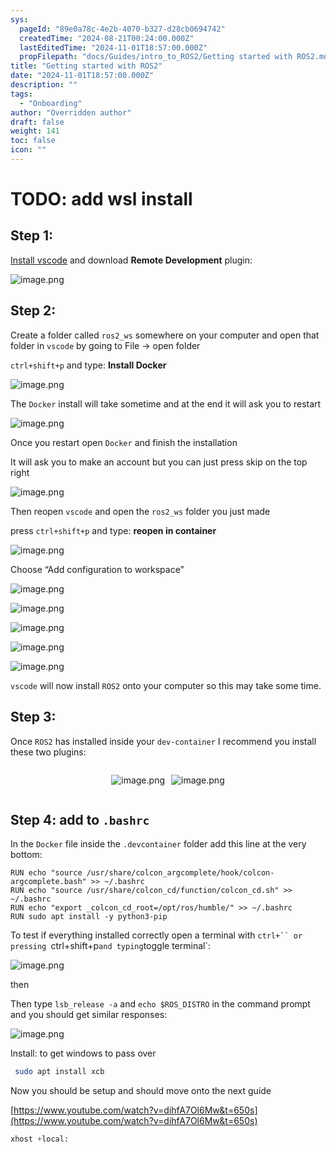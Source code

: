 ```yaml
---
sys:
  pageId: "89e0a78c-4e2b-4070-b327-d28cb0694742"
  createdTime: "2024-08-21T00:24:00.000Z"
  lastEditedTime: "2024-11-01T18:57:00.000Z"
  propFilepath: "docs/Guides/intro_to_ROS2/Getting started with ROS2.md"
title: "Getting started with ROS2"
date: "2024-11-01T18:57:00.000Z"
description: ""
tags:
  - "Onboarding"
author: "Overridden author"
draft: false
weight: 141
toc: false
icon: ""
---
```


# TODO: add wsl install

## Step 1:

[Install vscode](https://code.visualstudio.com/download) and download **Remote Development** plugin:

![image.png](https://prod-files-secure.s3.us-west-2.amazonaws.com/d518164a-d88e-44d1-a4ee-3adb3bd8bce0/efb52993-1881-4a40-b95e-6f020334f022/image.png?X-Amz-Algorithm=AWS4-HMAC-SHA256&X-Amz-Content-Sha256=UNSIGNED-PAYLOAD&X-Amz-Credential=ASIAZI2LB466T6VSRCMJ%2F20250414%2Fus-west-2%2Fs3%2Faws4_request&X-Amz-Date=20250414T022403Z&X-Amz-Expires=3600&X-Amz-Security-Token=IQoJb3JpZ2luX2VjEIH%2F%2F%2F%2F%2F%2F%2F%2F%2F%2FwEaCXVzLXdlc3QtMiJIMEYCIQCntaF8%2Bh8LFoVqxS3kE28MrgSAIsDSe5bm7qMDnUJOugIhANVXH%2FIYQy1CJc18g9lod3K5l7aVipzKDFJ99frPB%2BFwKogECPr%2F%2F%2F%2F%2F%2F%2F%2F%2F%2FwEQABoMNjM3NDIzMTgzODA1IgxKf%2BIUNyBh1ZPKF9Aq3AOuuRYKcEdmcWKQjCsatDNbpGpPSUJr8k6pZNQiebVmMvhNO%2FbKx9tlA0DDrYdVHXNkKhhZ9nU9uiKOBQBLGW0GUzuFPHFjNpJD9sbr8Vf2HOMsErKw9NVf%2BFhDoODhSGbKSbBj%2FrZ5EA9KI2g3mSwq15N8DXL8dS2OYXQHvaaPVeQyNjEnsvsJx3NDVpzON4Qnvs2W0yEV1U1CE3nCM2uVv%2FF%2FjARAdWs3IQpXX59WGrOzMQ3J%2B7Q3hRaJxUDKPZeHwwlXuqrRS2wywHDQPT3CmukQbBNqP4hojIi20BDCGIVfCXdydswW2dikbuRzpoxaFjLHEMKolxAOe3p%2FJNB2016GMkWRvIy37B26o9T%2FuZdhGxHPgGarVl8PPT3rWM%2FrpEf3jdV1J9lw9czboND2Jn%2BiyitT3Ls%2Fqwdjg8oOQbNII9AEyKMraRzNC4unyzgO5QYUTNmrF0sl3mSEcUJszILbq%2BsDLiCLacV5PyvKRayQlJUwwmNqKVlaQx5W9v7HwkZ5y%2F5YDuQaBGcs3kAkg%2F5buvcOZwPwkjKu%2FXFy5KyySANC%2BlZ1Ze4r38SMPMsKnUTawnqDgZfKCmztLjSqm7qaaXHWMzPIZwBRkZjDV3GMND%2BhTuxjKPbI2DCrufG%2FBjqkAYFkrhcrX5%2F9ripdA5gsxc7e%2FMsUmqFhd2a5QaGlcv2USu5TC8tn1BjSjhBqlIOB%2Bit4%2FwZIxnhigEiCwDEUBB89tllf%2BRm6p4MeVGHnaPizCJTO0SLIDzAOO9ZZLE0%2BgFjT7wmytzfc3NXeVlZWVxrYN%2FNBugjyNHs7KqZIFBXDnFJ%2B6C%2B4nFb1WKCwNutD%2BM0LRsHq7jTCW%2BQ2s91qTbz0CPBp&X-Amz-Signature=e2e33f78054ed0b9d924fdad34716dfe6de7bf165646e5e4a0f246645eb7db86&X-Amz-SignedHeaders=host&x-id=GetObject)

## Step 2:

Create a folder called `ros2_ws` somewhere on your computer and open that folder in `vscode` by going to File → open folder 

`ctrl+shift+p` and type: **Install Docker**

![image.png](https://prod-files-secure.s3.us-west-2.amazonaws.com/d518164a-d88e-44d1-a4ee-3adb3bd8bce0/2269dc0e-1cd5-47ff-bceb-c04ad9b2eab0/image.png?X-Amz-Algorithm=AWS4-HMAC-SHA256&X-Amz-Content-Sha256=UNSIGNED-PAYLOAD&X-Amz-Credential=ASIAZI2LB466T6VSRCMJ%2F20250414%2Fus-west-2%2Fs3%2Faws4_request&X-Amz-Date=20250414T022403Z&X-Amz-Expires=3600&X-Amz-Security-Token=IQoJb3JpZ2luX2VjEIH%2F%2F%2F%2F%2F%2F%2F%2F%2F%2FwEaCXVzLXdlc3QtMiJIMEYCIQCntaF8%2Bh8LFoVqxS3kE28MrgSAIsDSe5bm7qMDnUJOugIhANVXH%2FIYQy1CJc18g9lod3K5l7aVipzKDFJ99frPB%2BFwKogECPr%2F%2F%2F%2F%2F%2F%2F%2F%2F%2FwEQABoMNjM3NDIzMTgzODA1IgxKf%2BIUNyBh1ZPKF9Aq3AOuuRYKcEdmcWKQjCsatDNbpGpPSUJr8k6pZNQiebVmMvhNO%2FbKx9tlA0DDrYdVHXNkKhhZ9nU9uiKOBQBLGW0GUzuFPHFjNpJD9sbr8Vf2HOMsErKw9NVf%2BFhDoODhSGbKSbBj%2FrZ5EA9KI2g3mSwq15N8DXL8dS2OYXQHvaaPVeQyNjEnsvsJx3NDVpzON4Qnvs2W0yEV1U1CE3nCM2uVv%2FF%2FjARAdWs3IQpXX59WGrOzMQ3J%2B7Q3hRaJxUDKPZeHwwlXuqrRS2wywHDQPT3CmukQbBNqP4hojIi20BDCGIVfCXdydswW2dikbuRzpoxaFjLHEMKolxAOe3p%2FJNB2016GMkWRvIy37B26o9T%2FuZdhGxHPgGarVl8PPT3rWM%2FrpEf3jdV1J9lw9czboND2Jn%2BiyitT3Ls%2Fqwdjg8oOQbNII9AEyKMraRzNC4unyzgO5QYUTNmrF0sl3mSEcUJszILbq%2BsDLiCLacV5PyvKRayQlJUwwmNqKVlaQx5W9v7HwkZ5y%2F5YDuQaBGcs3kAkg%2F5buvcOZwPwkjKu%2FXFy5KyySANC%2BlZ1Ze4r38SMPMsKnUTawnqDgZfKCmztLjSqm7qaaXHWMzPIZwBRkZjDV3GMND%2BhTuxjKPbI2DCrufG%2FBjqkAYFkrhcrX5%2F9ripdA5gsxc7e%2FMsUmqFhd2a5QaGlcv2USu5TC8tn1BjSjhBqlIOB%2Bit4%2FwZIxnhigEiCwDEUBB89tllf%2BRm6p4MeVGHnaPizCJTO0SLIDzAOO9ZZLE0%2BgFjT7wmytzfc3NXeVlZWVxrYN%2FNBugjyNHs7KqZIFBXDnFJ%2B6C%2B4nFb1WKCwNutD%2BM0LRsHq7jTCW%2BQ2s91qTbz0CPBp&X-Amz-Signature=a0d5b749ed04f1697be8ede8178777cf84014e209d9a6c6667cae231d0eb545f&X-Amz-SignedHeaders=host&x-id=GetObject)

The `Docker` install will take sometime and at the end it will ask you to restart

![image.png](https://prod-files-secure.s3.us-west-2.amazonaws.com/d518164a-d88e-44d1-a4ee-3adb3bd8bce0/ed233f78-be33-4b1f-b89c-9c346c0e961e/image.png?X-Amz-Algorithm=AWS4-HMAC-SHA256&X-Amz-Content-Sha256=UNSIGNED-PAYLOAD&X-Amz-Credential=ASIAZI2LB466T6VSRCMJ%2F20250414%2Fus-west-2%2Fs3%2Faws4_request&X-Amz-Date=20250414T022403Z&X-Amz-Expires=3600&X-Amz-Security-Token=IQoJb3JpZ2luX2VjEIH%2F%2F%2F%2F%2F%2F%2F%2F%2F%2FwEaCXVzLXdlc3QtMiJIMEYCIQCntaF8%2Bh8LFoVqxS3kE28MrgSAIsDSe5bm7qMDnUJOugIhANVXH%2FIYQy1CJc18g9lod3K5l7aVipzKDFJ99frPB%2BFwKogECPr%2F%2F%2F%2F%2F%2F%2F%2F%2F%2FwEQABoMNjM3NDIzMTgzODA1IgxKf%2BIUNyBh1ZPKF9Aq3AOuuRYKcEdmcWKQjCsatDNbpGpPSUJr8k6pZNQiebVmMvhNO%2FbKx9tlA0DDrYdVHXNkKhhZ9nU9uiKOBQBLGW0GUzuFPHFjNpJD9sbr8Vf2HOMsErKw9NVf%2BFhDoODhSGbKSbBj%2FrZ5EA9KI2g3mSwq15N8DXL8dS2OYXQHvaaPVeQyNjEnsvsJx3NDVpzON4Qnvs2W0yEV1U1CE3nCM2uVv%2FF%2FjARAdWs3IQpXX59WGrOzMQ3J%2B7Q3hRaJxUDKPZeHwwlXuqrRS2wywHDQPT3CmukQbBNqP4hojIi20BDCGIVfCXdydswW2dikbuRzpoxaFjLHEMKolxAOe3p%2FJNB2016GMkWRvIy37B26o9T%2FuZdhGxHPgGarVl8PPT3rWM%2FrpEf3jdV1J9lw9czboND2Jn%2BiyitT3Ls%2Fqwdjg8oOQbNII9AEyKMraRzNC4unyzgO5QYUTNmrF0sl3mSEcUJszILbq%2BsDLiCLacV5PyvKRayQlJUwwmNqKVlaQx5W9v7HwkZ5y%2F5YDuQaBGcs3kAkg%2F5buvcOZwPwkjKu%2FXFy5KyySANC%2BlZ1Ze4r38SMPMsKnUTawnqDgZfKCmztLjSqm7qaaXHWMzPIZwBRkZjDV3GMND%2BhTuxjKPbI2DCrufG%2FBjqkAYFkrhcrX5%2F9ripdA5gsxc7e%2FMsUmqFhd2a5QaGlcv2USu5TC8tn1BjSjhBqlIOB%2Bit4%2FwZIxnhigEiCwDEUBB89tllf%2BRm6p4MeVGHnaPizCJTO0SLIDzAOO9ZZLE0%2BgFjT7wmytzfc3NXeVlZWVxrYN%2FNBugjyNHs7KqZIFBXDnFJ%2B6C%2B4nFb1WKCwNutD%2BM0LRsHq7jTCW%2BQ2s91qTbz0CPBp&X-Amz-Signature=b5e8d9855a349fb229e0c5b71c1cb9399335f59702f87b00bddfed4de52f50ea&X-Amz-SignedHeaders=host&x-id=GetObject)

Once you restart open `Docker` and finish the installation

It will ask you to make an account but you can just press skip on the top right

![image.png](https://prod-files-secure.s3.us-west-2.amazonaws.com/d518164a-d88e-44d1-a4ee-3adb3bd8bce0/21010ad9-1659-4fd9-9f59-9932a09b2a3d/image.png?X-Amz-Algorithm=AWS4-HMAC-SHA256&X-Amz-Content-Sha256=UNSIGNED-PAYLOAD&X-Amz-Credential=ASIAZI2LB466T6VSRCMJ%2F20250414%2Fus-west-2%2Fs3%2Faws4_request&X-Amz-Date=20250414T022403Z&X-Amz-Expires=3600&X-Amz-Security-Token=IQoJb3JpZ2luX2VjEIH%2F%2F%2F%2F%2F%2F%2F%2F%2F%2FwEaCXVzLXdlc3QtMiJIMEYCIQCntaF8%2Bh8LFoVqxS3kE28MrgSAIsDSe5bm7qMDnUJOugIhANVXH%2FIYQy1CJc18g9lod3K5l7aVipzKDFJ99frPB%2BFwKogECPr%2F%2F%2F%2F%2F%2F%2F%2F%2F%2FwEQABoMNjM3NDIzMTgzODA1IgxKf%2BIUNyBh1ZPKF9Aq3AOuuRYKcEdmcWKQjCsatDNbpGpPSUJr8k6pZNQiebVmMvhNO%2FbKx9tlA0DDrYdVHXNkKhhZ9nU9uiKOBQBLGW0GUzuFPHFjNpJD9sbr8Vf2HOMsErKw9NVf%2BFhDoODhSGbKSbBj%2FrZ5EA9KI2g3mSwq15N8DXL8dS2OYXQHvaaPVeQyNjEnsvsJx3NDVpzON4Qnvs2W0yEV1U1CE3nCM2uVv%2FF%2FjARAdWs3IQpXX59WGrOzMQ3J%2B7Q3hRaJxUDKPZeHwwlXuqrRS2wywHDQPT3CmukQbBNqP4hojIi20BDCGIVfCXdydswW2dikbuRzpoxaFjLHEMKolxAOe3p%2FJNB2016GMkWRvIy37B26o9T%2FuZdhGxHPgGarVl8PPT3rWM%2FrpEf3jdV1J9lw9czboND2Jn%2BiyitT3Ls%2Fqwdjg8oOQbNII9AEyKMraRzNC4unyzgO5QYUTNmrF0sl3mSEcUJszILbq%2BsDLiCLacV5PyvKRayQlJUwwmNqKVlaQx5W9v7HwkZ5y%2F5YDuQaBGcs3kAkg%2F5buvcOZwPwkjKu%2FXFy5KyySANC%2BlZ1Ze4r38SMPMsKnUTawnqDgZfKCmztLjSqm7qaaXHWMzPIZwBRkZjDV3GMND%2BhTuxjKPbI2DCrufG%2FBjqkAYFkrhcrX5%2F9ripdA5gsxc7e%2FMsUmqFhd2a5QaGlcv2USu5TC8tn1BjSjhBqlIOB%2Bit4%2FwZIxnhigEiCwDEUBB89tllf%2BRm6p4MeVGHnaPizCJTO0SLIDzAOO9ZZLE0%2BgFjT7wmytzfc3NXeVlZWVxrYN%2FNBugjyNHs7KqZIFBXDnFJ%2B6C%2B4nFb1WKCwNutD%2BM0LRsHq7jTCW%2BQ2s91qTbz0CPBp&X-Amz-Signature=8851f5c5576f2b9cc23fb495f0d9e94448e16423a8270bacdd5b8ceb1134887b&X-Amz-SignedHeaders=host&x-id=GetObject)

Then reopen `vscode` and open the `ros2_ws` folder you just made

press `ctrl+shift+p` and type: **reopen in container**

![image.png](https://prod-files-secure.s3.us-west-2.amazonaws.com/d518164a-d88e-44d1-a4ee-3adb3bd8bce0/4e93b8c2-41ad-488c-8095-c74205196118/image.png?X-Amz-Algorithm=AWS4-HMAC-SHA256&X-Amz-Content-Sha256=UNSIGNED-PAYLOAD&X-Amz-Credential=ASIAZI2LB466T6VSRCMJ%2F20250414%2Fus-west-2%2Fs3%2Faws4_request&X-Amz-Date=20250414T022403Z&X-Amz-Expires=3600&X-Amz-Security-Token=IQoJb3JpZ2luX2VjEIH%2F%2F%2F%2F%2F%2F%2F%2F%2F%2FwEaCXVzLXdlc3QtMiJIMEYCIQCntaF8%2Bh8LFoVqxS3kE28MrgSAIsDSe5bm7qMDnUJOugIhANVXH%2FIYQy1CJc18g9lod3K5l7aVipzKDFJ99frPB%2BFwKogECPr%2F%2F%2F%2F%2F%2F%2F%2F%2F%2FwEQABoMNjM3NDIzMTgzODA1IgxKf%2BIUNyBh1ZPKF9Aq3AOuuRYKcEdmcWKQjCsatDNbpGpPSUJr8k6pZNQiebVmMvhNO%2FbKx9tlA0DDrYdVHXNkKhhZ9nU9uiKOBQBLGW0GUzuFPHFjNpJD9sbr8Vf2HOMsErKw9NVf%2BFhDoODhSGbKSbBj%2FrZ5EA9KI2g3mSwq15N8DXL8dS2OYXQHvaaPVeQyNjEnsvsJx3NDVpzON4Qnvs2W0yEV1U1CE3nCM2uVv%2FF%2FjARAdWs3IQpXX59WGrOzMQ3J%2B7Q3hRaJxUDKPZeHwwlXuqrRS2wywHDQPT3CmukQbBNqP4hojIi20BDCGIVfCXdydswW2dikbuRzpoxaFjLHEMKolxAOe3p%2FJNB2016GMkWRvIy37B26o9T%2FuZdhGxHPgGarVl8PPT3rWM%2FrpEf3jdV1J9lw9czboND2Jn%2BiyitT3Ls%2Fqwdjg8oOQbNII9AEyKMraRzNC4unyzgO5QYUTNmrF0sl3mSEcUJszILbq%2BsDLiCLacV5PyvKRayQlJUwwmNqKVlaQx5W9v7HwkZ5y%2F5YDuQaBGcs3kAkg%2F5buvcOZwPwkjKu%2FXFy5KyySANC%2BlZ1Ze4r38SMPMsKnUTawnqDgZfKCmztLjSqm7qaaXHWMzPIZwBRkZjDV3GMND%2BhTuxjKPbI2DCrufG%2FBjqkAYFkrhcrX5%2F9ripdA5gsxc7e%2FMsUmqFhd2a5QaGlcv2USu5TC8tn1BjSjhBqlIOB%2Bit4%2FwZIxnhigEiCwDEUBB89tllf%2BRm6p4MeVGHnaPizCJTO0SLIDzAOO9ZZLE0%2BgFjT7wmytzfc3NXeVlZWVxrYN%2FNBugjyNHs7KqZIFBXDnFJ%2B6C%2B4nFb1WKCwNutD%2BM0LRsHq7jTCW%2BQ2s91qTbz0CPBp&X-Amz-Signature=952d4a9e977d1c730ee5883370e437505b38a6c8e2880bcff1d407ff2a7d4546&X-Amz-SignedHeaders=host&x-id=GetObject)

Choose “Add configuration to workspace”

![image.png](https://prod-files-secure.s3.us-west-2.amazonaws.com/d518164a-d88e-44d1-a4ee-3adb3bd8bce0/9560b282-5060-4989-ba37-97e7b2c22476/image.png?X-Amz-Algorithm=AWS4-HMAC-SHA256&X-Amz-Content-Sha256=UNSIGNED-PAYLOAD&X-Amz-Credential=ASIAZI2LB466T6VSRCMJ%2F20250414%2Fus-west-2%2Fs3%2Faws4_request&X-Amz-Date=20250414T022403Z&X-Amz-Expires=3600&X-Amz-Security-Token=IQoJb3JpZ2luX2VjEIH%2F%2F%2F%2F%2F%2F%2F%2F%2F%2FwEaCXVzLXdlc3QtMiJIMEYCIQCntaF8%2Bh8LFoVqxS3kE28MrgSAIsDSe5bm7qMDnUJOugIhANVXH%2FIYQy1CJc18g9lod3K5l7aVipzKDFJ99frPB%2BFwKogECPr%2F%2F%2F%2F%2F%2F%2F%2F%2F%2FwEQABoMNjM3NDIzMTgzODA1IgxKf%2BIUNyBh1ZPKF9Aq3AOuuRYKcEdmcWKQjCsatDNbpGpPSUJr8k6pZNQiebVmMvhNO%2FbKx9tlA0DDrYdVHXNkKhhZ9nU9uiKOBQBLGW0GUzuFPHFjNpJD9sbr8Vf2HOMsErKw9NVf%2BFhDoODhSGbKSbBj%2FrZ5EA9KI2g3mSwq15N8DXL8dS2OYXQHvaaPVeQyNjEnsvsJx3NDVpzON4Qnvs2W0yEV1U1CE3nCM2uVv%2FF%2FjARAdWs3IQpXX59WGrOzMQ3J%2B7Q3hRaJxUDKPZeHwwlXuqrRS2wywHDQPT3CmukQbBNqP4hojIi20BDCGIVfCXdydswW2dikbuRzpoxaFjLHEMKolxAOe3p%2FJNB2016GMkWRvIy37B26o9T%2FuZdhGxHPgGarVl8PPT3rWM%2FrpEf3jdV1J9lw9czboND2Jn%2BiyitT3Ls%2Fqwdjg8oOQbNII9AEyKMraRzNC4unyzgO5QYUTNmrF0sl3mSEcUJszILbq%2BsDLiCLacV5PyvKRayQlJUwwmNqKVlaQx5W9v7HwkZ5y%2F5YDuQaBGcs3kAkg%2F5buvcOZwPwkjKu%2FXFy5KyySANC%2BlZ1Ze4r38SMPMsKnUTawnqDgZfKCmztLjSqm7qaaXHWMzPIZwBRkZjDV3GMND%2BhTuxjKPbI2DCrufG%2FBjqkAYFkrhcrX5%2F9ripdA5gsxc7e%2FMsUmqFhd2a5QaGlcv2USu5TC8tn1BjSjhBqlIOB%2Bit4%2FwZIxnhigEiCwDEUBB89tllf%2BRm6p4MeVGHnaPizCJTO0SLIDzAOO9ZZLE0%2BgFjT7wmytzfc3NXeVlZWVxrYN%2FNBugjyNHs7KqZIFBXDnFJ%2B6C%2B4nFb1WKCwNutD%2BM0LRsHq7jTCW%2BQ2s91qTbz0CPBp&X-Amz-Signature=e6328fea4b929fcd41c6fbb377827b2707d2f54263ef9da700dd2a490972b724&X-Amz-SignedHeaders=host&x-id=GetObject)

![image.png](https://prod-files-secure.s3.us-west-2.amazonaws.com/d518164a-d88e-44d1-a4ee-3adb3bd8bce0/2ee63f81-886b-48e8-a553-dc6e5eac99e4/image.png?X-Amz-Algorithm=AWS4-HMAC-SHA256&X-Amz-Content-Sha256=UNSIGNED-PAYLOAD&X-Amz-Credential=ASIAZI2LB466T6VSRCMJ%2F20250414%2Fus-west-2%2Fs3%2Faws4_request&X-Amz-Date=20250414T022403Z&X-Amz-Expires=3600&X-Amz-Security-Token=IQoJb3JpZ2luX2VjEIH%2F%2F%2F%2F%2F%2F%2F%2F%2F%2FwEaCXVzLXdlc3QtMiJIMEYCIQCntaF8%2Bh8LFoVqxS3kE28MrgSAIsDSe5bm7qMDnUJOugIhANVXH%2FIYQy1CJc18g9lod3K5l7aVipzKDFJ99frPB%2BFwKogECPr%2F%2F%2F%2F%2F%2F%2F%2F%2F%2FwEQABoMNjM3NDIzMTgzODA1IgxKf%2BIUNyBh1ZPKF9Aq3AOuuRYKcEdmcWKQjCsatDNbpGpPSUJr8k6pZNQiebVmMvhNO%2FbKx9tlA0DDrYdVHXNkKhhZ9nU9uiKOBQBLGW0GUzuFPHFjNpJD9sbr8Vf2HOMsErKw9NVf%2BFhDoODhSGbKSbBj%2FrZ5EA9KI2g3mSwq15N8DXL8dS2OYXQHvaaPVeQyNjEnsvsJx3NDVpzON4Qnvs2W0yEV1U1CE3nCM2uVv%2FF%2FjARAdWs3IQpXX59WGrOzMQ3J%2B7Q3hRaJxUDKPZeHwwlXuqrRS2wywHDQPT3CmukQbBNqP4hojIi20BDCGIVfCXdydswW2dikbuRzpoxaFjLHEMKolxAOe3p%2FJNB2016GMkWRvIy37B26o9T%2FuZdhGxHPgGarVl8PPT3rWM%2FrpEf3jdV1J9lw9czboND2Jn%2BiyitT3Ls%2Fqwdjg8oOQbNII9AEyKMraRzNC4unyzgO5QYUTNmrF0sl3mSEcUJszILbq%2BsDLiCLacV5PyvKRayQlJUwwmNqKVlaQx5W9v7HwkZ5y%2F5YDuQaBGcs3kAkg%2F5buvcOZwPwkjKu%2FXFy5KyySANC%2BlZ1Ze4r38SMPMsKnUTawnqDgZfKCmztLjSqm7qaaXHWMzPIZwBRkZjDV3GMND%2BhTuxjKPbI2DCrufG%2FBjqkAYFkrhcrX5%2F9ripdA5gsxc7e%2FMsUmqFhd2a5QaGlcv2USu5TC8tn1BjSjhBqlIOB%2Bit4%2FwZIxnhigEiCwDEUBB89tllf%2BRm6p4MeVGHnaPizCJTO0SLIDzAOO9ZZLE0%2BgFjT7wmytzfc3NXeVlZWVxrYN%2FNBugjyNHs7KqZIFBXDnFJ%2B6C%2B4nFb1WKCwNutD%2BM0LRsHq7jTCW%2BQ2s91qTbz0CPBp&X-Amz-Signature=e8aa8a3e7aaf44308992205875ad58242cd09eb3649490b10311b59dc821712c&X-Amz-SignedHeaders=host&x-id=GetObject)

![image.png](https://prod-files-secure.s3.us-west-2.amazonaws.com/d518164a-d88e-44d1-a4ee-3adb3bd8bce0/ae1580b2-b048-407e-aed9-b584224a7a04/image.png?X-Amz-Algorithm=AWS4-HMAC-SHA256&X-Amz-Content-Sha256=UNSIGNED-PAYLOAD&X-Amz-Credential=ASIAZI2LB466T6VSRCMJ%2F20250414%2Fus-west-2%2Fs3%2Faws4_request&X-Amz-Date=20250414T022403Z&X-Amz-Expires=3600&X-Amz-Security-Token=IQoJb3JpZ2luX2VjEIH%2F%2F%2F%2F%2F%2F%2F%2F%2F%2FwEaCXVzLXdlc3QtMiJIMEYCIQCntaF8%2Bh8LFoVqxS3kE28MrgSAIsDSe5bm7qMDnUJOugIhANVXH%2FIYQy1CJc18g9lod3K5l7aVipzKDFJ99frPB%2BFwKogECPr%2F%2F%2F%2F%2F%2F%2F%2F%2F%2FwEQABoMNjM3NDIzMTgzODA1IgxKf%2BIUNyBh1ZPKF9Aq3AOuuRYKcEdmcWKQjCsatDNbpGpPSUJr8k6pZNQiebVmMvhNO%2FbKx9tlA0DDrYdVHXNkKhhZ9nU9uiKOBQBLGW0GUzuFPHFjNpJD9sbr8Vf2HOMsErKw9NVf%2BFhDoODhSGbKSbBj%2FrZ5EA9KI2g3mSwq15N8DXL8dS2OYXQHvaaPVeQyNjEnsvsJx3NDVpzON4Qnvs2W0yEV1U1CE3nCM2uVv%2FF%2FjARAdWs3IQpXX59WGrOzMQ3J%2B7Q3hRaJxUDKPZeHwwlXuqrRS2wywHDQPT3CmukQbBNqP4hojIi20BDCGIVfCXdydswW2dikbuRzpoxaFjLHEMKolxAOe3p%2FJNB2016GMkWRvIy37B26o9T%2FuZdhGxHPgGarVl8PPT3rWM%2FrpEf3jdV1J9lw9czboND2Jn%2BiyitT3Ls%2Fqwdjg8oOQbNII9AEyKMraRzNC4unyzgO5QYUTNmrF0sl3mSEcUJszILbq%2BsDLiCLacV5PyvKRayQlJUwwmNqKVlaQx5W9v7HwkZ5y%2F5YDuQaBGcs3kAkg%2F5buvcOZwPwkjKu%2FXFy5KyySANC%2BlZ1Ze4r38SMPMsKnUTawnqDgZfKCmztLjSqm7qaaXHWMzPIZwBRkZjDV3GMND%2BhTuxjKPbI2DCrufG%2FBjqkAYFkrhcrX5%2F9ripdA5gsxc7e%2FMsUmqFhd2a5QaGlcv2USu5TC8tn1BjSjhBqlIOB%2Bit4%2FwZIxnhigEiCwDEUBB89tllf%2BRm6p4MeVGHnaPizCJTO0SLIDzAOO9ZZLE0%2BgFjT7wmytzfc3NXeVlZWVxrYN%2FNBugjyNHs7KqZIFBXDnFJ%2B6C%2B4nFb1WKCwNutD%2BM0LRsHq7jTCW%2BQ2s91qTbz0CPBp&X-Amz-Signature=ed75e452ab2bda7fef766d6dca26f855832c0088928d9bad85467bc817d138d1&X-Amz-SignedHeaders=host&x-id=GetObject)

![image.png](https://prod-files-secure.s3.us-west-2.amazonaws.com/d518164a-d88e-44d1-a4ee-3adb3bd8bce0/53255b28-f75e-430f-b9e3-c0ac8577e42b/image.png?X-Amz-Algorithm=AWS4-HMAC-SHA256&X-Amz-Content-Sha256=UNSIGNED-PAYLOAD&X-Amz-Credential=ASIAZI2LB466T6VSRCMJ%2F20250414%2Fus-west-2%2Fs3%2Faws4_request&X-Amz-Date=20250414T022403Z&X-Amz-Expires=3600&X-Amz-Security-Token=IQoJb3JpZ2luX2VjEIH%2F%2F%2F%2F%2F%2F%2F%2F%2F%2FwEaCXVzLXdlc3QtMiJIMEYCIQCntaF8%2Bh8LFoVqxS3kE28MrgSAIsDSe5bm7qMDnUJOugIhANVXH%2FIYQy1CJc18g9lod3K5l7aVipzKDFJ99frPB%2BFwKogECPr%2F%2F%2F%2F%2F%2F%2F%2F%2F%2FwEQABoMNjM3NDIzMTgzODA1IgxKf%2BIUNyBh1ZPKF9Aq3AOuuRYKcEdmcWKQjCsatDNbpGpPSUJr8k6pZNQiebVmMvhNO%2FbKx9tlA0DDrYdVHXNkKhhZ9nU9uiKOBQBLGW0GUzuFPHFjNpJD9sbr8Vf2HOMsErKw9NVf%2BFhDoODhSGbKSbBj%2FrZ5EA9KI2g3mSwq15N8DXL8dS2OYXQHvaaPVeQyNjEnsvsJx3NDVpzON4Qnvs2W0yEV1U1CE3nCM2uVv%2FF%2FjARAdWs3IQpXX59WGrOzMQ3J%2B7Q3hRaJxUDKPZeHwwlXuqrRS2wywHDQPT3CmukQbBNqP4hojIi20BDCGIVfCXdydswW2dikbuRzpoxaFjLHEMKolxAOe3p%2FJNB2016GMkWRvIy37B26o9T%2FuZdhGxHPgGarVl8PPT3rWM%2FrpEf3jdV1J9lw9czboND2Jn%2BiyitT3Ls%2Fqwdjg8oOQbNII9AEyKMraRzNC4unyzgO5QYUTNmrF0sl3mSEcUJszILbq%2BsDLiCLacV5PyvKRayQlJUwwmNqKVlaQx5W9v7HwkZ5y%2F5YDuQaBGcs3kAkg%2F5buvcOZwPwkjKu%2FXFy5KyySANC%2BlZ1Ze4r38SMPMsKnUTawnqDgZfKCmztLjSqm7qaaXHWMzPIZwBRkZjDV3GMND%2BhTuxjKPbI2DCrufG%2FBjqkAYFkrhcrX5%2F9ripdA5gsxc7e%2FMsUmqFhd2a5QaGlcv2USu5TC8tn1BjSjhBqlIOB%2Bit4%2FwZIxnhigEiCwDEUBB89tllf%2BRm6p4MeVGHnaPizCJTO0SLIDzAOO9ZZLE0%2BgFjT7wmytzfc3NXeVlZWVxrYN%2FNBugjyNHs7KqZIFBXDnFJ%2B6C%2B4nFb1WKCwNutD%2BM0LRsHq7jTCW%2BQ2s91qTbz0CPBp&X-Amz-Signature=439f61c73755b45d10dccf0b606b9c8d67b7318157594455e0378804a44a64ab&X-Amz-SignedHeaders=host&x-id=GetObject)

![image.png](https://prod-files-secure.s3.us-west-2.amazonaws.com/d518164a-d88e-44d1-a4ee-3adb3bd8bce0/7c562767-5af9-4ffb-97d1-327bcdf4ee00/image.png?X-Amz-Algorithm=AWS4-HMAC-SHA256&X-Amz-Content-Sha256=UNSIGNED-PAYLOAD&X-Amz-Credential=ASIAZI2LB466T6VSRCMJ%2F20250414%2Fus-west-2%2Fs3%2Faws4_request&X-Amz-Date=20250414T022403Z&X-Amz-Expires=3600&X-Amz-Security-Token=IQoJb3JpZ2luX2VjEIH%2F%2F%2F%2F%2F%2F%2F%2F%2F%2FwEaCXVzLXdlc3QtMiJIMEYCIQCntaF8%2Bh8LFoVqxS3kE28MrgSAIsDSe5bm7qMDnUJOugIhANVXH%2FIYQy1CJc18g9lod3K5l7aVipzKDFJ99frPB%2BFwKogECPr%2F%2F%2F%2F%2F%2F%2F%2F%2F%2FwEQABoMNjM3NDIzMTgzODA1IgxKf%2BIUNyBh1ZPKF9Aq3AOuuRYKcEdmcWKQjCsatDNbpGpPSUJr8k6pZNQiebVmMvhNO%2FbKx9tlA0DDrYdVHXNkKhhZ9nU9uiKOBQBLGW0GUzuFPHFjNpJD9sbr8Vf2HOMsErKw9NVf%2BFhDoODhSGbKSbBj%2FrZ5EA9KI2g3mSwq15N8DXL8dS2OYXQHvaaPVeQyNjEnsvsJx3NDVpzON4Qnvs2W0yEV1U1CE3nCM2uVv%2FF%2FjARAdWs3IQpXX59WGrOzMQ3J%2B7Q3hRaJxUDKPZeHwwlXuqrRS2wywHDQPT3CmukQbBNqP4hojIi20BDCGIVfCXdydswW2dikbuRzpoxaFjLHEMKolxAOe3p%2FJNB2016GMkWRvIy37B26o9T%2FuZdhGxHPgGarVl8PPT3rWM%2FrpEf3jdV1J9lw9czboND2Jn%2BiyitT3Ls%2Fqwdjg8oOQbNII9AEyKMraRzNC4unyzgO5QYUTNmrF0sl3mSEcUJszILbq%2BsDLiCLacV5PyvKRayQlJUwwmNqKVlaQx5W9v7HwkZ5y%2F5YDuQaBGcs3kAkg%2F5buvcOZwPwkjKu%2FXFy5KyySANC%2BlZ1Ze4r38SMPMsKnUTawnqDgZfKCmztLjSqm7qaaXHWMzPIZwBRkZjDV3GMND%2BhTuxjKPbI2DCrufG%2FBjqkAYFkrhcrX5%2F9ripdA5gsxc7e%2FMsUmqFhd2a5QaGlcv2USu5TC8tn1BjSjhBqlIOB%2Bit4%2FwZIxnhigEiCwDEUBB89tllf%2BRm6p4MeVGHnaPizCJTO0SLIDzAOO9ZZLE0%2BgFjT7wmytzfc3NXeVlZWVxrYN%2FNBugjyNHs7KqZIFBXDnFJ%2B6C%2B4nFb1WKCwNutD%2BM0LRsHq7jTCW%2BQ2s91qTbz0CPBp&X-Amz-Signature=7d67e25c4d719d434488d466fa36ded17787fa49f3f2e46b3bfd687b50d0d7b1&X-Amz-SignedHeaders=host&x-id=GetObject)

`vscode` will now install `ROS2` onto your computer so this may take some time.

## Step 3:

Once `ROS2` has installed inside your `dev-container` I recommend you install these two plugins:

<div style="display: flex;flex-direction: row; column-gap:10px; max-width: 630px;justify-content: center;">
<div>

![image.png](https://prod-files-secure.s3.us-west-2.amazonaws.com/d518164a-d88e-44d1-a4ee-3adb3bd8bce0/3fc3d550-5a54-4ba1-ba6b-faa01cdb7369/image.png?X-Amz-Algorithm=AWS4-HMAC-SHA256&X-Amz-Content-Sha256=UNSIGNED-PAYLOAD&X-Amz-Credential=ASIAZI2LB466RPSTF45L%2F20250414%2Fus-west-2%2Fs3%2Faws4_request&X-Amz-Date=20250414T022406Z&X-Amz-Expires=3600&X-Amz-Security-Token=IQoJb3JpZ2luX2VjEIH%2F%2F%2F%2F%2F%2F%2F%2F%2F%2FwEaCXVzLXdlc3QtMiJHMEUCIBuWjgn%2F%2FJR27lIFL0LmjPI%2BYRjZ9e%2BX00gzlw7hqzbKAiEAyeMdnh2P%2F48MOwARczSv077h%2FQp%2FQqT7emhjbkS2ah8qiAQI%2Bv%2F%2F%2F%2F%2F%2F%2F%2F%2F%2FARAAGgw2Mzc0MjMxODM4MDUiDJl4j%2BfKkuHnxI3VFyrcAwzcRPTB2F%2BabwsXTRFUSC87m3Fz592Xadrd%2Busv4LbPrOq60aa9Pv6VaHSGiGyiRw8pAFbY94%2F2VEctmJ25C5Uz09kNL311tos%2BZGvi93mvPLOYq9ye9XbRRKQcEBvenacTQHL6AvLdSzdiIrl4u%2FJSc6hjLa1EyitVfHzlQQQJ%2BA5qZ6iWJu2R%2BBgsLQ1zl1jVsrYh23UbHabMTJTUxfE%2FuTeBzWSls%2BVepk1l77wXJOxHBBw8s208yDhs87phM6loxSw3%2BYsqh8VFjPh8PVeyyzW%2FQY5zI2huGCtT6dLGifHYChvGDdq2lUjhE1zhfsRIZVR3clHaqgSKkDfRuM%2BiIgzqwYLauVH7IHhkzsxIuGifemIc8P3kW0EDQcuY9cgJrgA9fv3pHtD0ad1y40p8AI7uPOZttTv29FkRtlJI86WJhTxeMFkL04Jk6COCRECgj7wB4xxdi4GddNuj%2BSe0xWiAv9H3XwchjL9vu4h6TRDtsMCzVD8OL2T4o8FhIKUGDwdDHe2Ga5laASt2HaGgl%2BB7xOcyN%2F%2B9w6MEt0b4Z1P1jVdP2uhY5x6ajwZM77DQKwMk0%2B2yvORTbr%2B%2BBo6Sw8sipx7%2B%2FlTw68A28DKK9wPf%2FrcWyN73T0WRMN258b8GOqUB1nIlaaJI2UMKOx9TC9Y3BxJ%2BJ6Iidz8WZJWHVN%2FajHB6UIlsLzppt5RRfonrfQu4%2BjQDUxWRUkauekMdoYgMuKC2qbDQb1PeEveqIsq7Go75J8btlRu4PIm29GDr5OcU1Oe6wrGXJejU1kfKzxqbQav8pmmOaOi0YRIjdFbSZQJiTNVrQKm%2Bzl99kiNR2xXiyGLkxR7FcA3%2FGxqEf4pVvFyI2nIH&X-Amz-Signature=508c13469ae49c288c3ef2e57b0c59dd9eef8c219e026c00948881a1be843865&X-Amz-SignedHeaders=host&x-id=GetObject)

</div>
<div>

![image.png](https://prod-files-secure.s3.us-west-2.amazonaws.com/d518164a-d88e-44d1-a4ee-3adb3bd8bce0/d994cc66-13c2-4093-a5a3-f84cf4601a82/image.png?X-Amz-Algorithm=AWS4-HMAC-SHA256&X-Amz-Content-Sha256=UNSIGNED-PAYLOAD&X-Amz-Credential=ASIAZI2LB466UXWOY52Z%2F20250414%2Fus-west-2%2Fs3%2Faws4_request&X-Amz-Date=20250414T022406Z&X-Amz-Expires=3600&X-Amz-Security-Token=IQoJb3JpZ2luX2VjEIH%2F%2F%2F%2F%2F%2F%2F%2F%2F%2FwEaCXVzLXdlc3QtMiJHMEUCIEHLdd2QsQ9NUGWTvektF3sr%2F7nvVzgI9RhcyiKYFX6WAiEApBub1B%2FFgJUn5pKqPRjfHn7rW1oJufA%2F7ZtRJAYJD%2BEqiAQI%2Bv%2F%2F%2F%2F%2F%2F%2F%2F%2F%2FARAAGgw2Mzc0MjMxODM4MDUiDGwih1SUsFudt2MwtircA2TxONWRINIZOtkMLTVlLCoyl7P8b6xMx6Ur84loTgjSQhn7EByHsSrEd7l%2FuGNurjI%2BowPwBVA03JlNL%2Ftueium3lzuoxKooA6hj3eEeahSuBrikIwuZMW%2BSoQGsZ7ffSti1P7MEMJOzRSirbr0LfJjTlFfu0y11FlEbO4XkSEKrs0b%2Flgo%2BHbRZN3PT7X%2FVXCB7niL%2B2dfxhB%2BI7muuC1iPHNHdzHb6h5pYKLN05cS2qmzgOZxCN3ccoQiwjjwRQbKZg9LlnmmEN%2Bhy8Pt8SWUh4AQ0oEY76KzwPm5P3eDDjmK4YYllxo0Ow9T83XUakg1nunQaunYhrQWQf9h8jT6pFNzreiRA23gB0CgXPbSxBlvmd%2FHtkw8mP%2BPQIlmiuvefu4yjaN8WDjCsjBl73so5g26aAzXJhZ1oJkzQpu4zWDrv5YDDVyzqO5wq8%2BCwhMMbqaITAR1VUdQx6YwKtg5eTyW7WFY6CkA%2Bu%2BM5IdL2j1FYZFMKVuHH2BpSm9UXNiOOu%2B3AOCo0F05gQ1QiLYPC5xDgVrAGaryYkGAUdJHl1mqhE2CbdYLob5BT7pikz7hrUrflmLP6YiDj7fJpXbW2wjzaeSGwLylkVYF%2FprzQpwVXcHDpgbrZtJ4MOy48b8GOqUBrmog5Fl46ZHbx6dYEh%2FZmdS9pKx%2BgwFKCB4LtG7vIj9yu40rnscHKi5Pn5AznTBOSZXTq1pfxMkivA3%2FmWzErVFWDCwIqfAVmOC%2BkTDyjjer6ii%2FAwKk%2BCqJxOfFzX4Iehrsu6lM4nGDA3Ji9bdN%2BZpP1bfeN0t8Mt4vGX20EpvAWcg33rJK1S8OdJveOV%2FuABlFc%2BUOoJmno0v7VdZAngzaQzku&X-Amz-Signature=a34e59a462c411685be210044638dd23011309f8307e8737e8788dc282ed53c5&X-Amz-SignedHeaders=host&x-id=GetObject)

</div>
</div>

## Step 4: add to `.bashrc`

In the `Docker` file inside the `.devcontainer` folder add this line at the very bottom: 

```docker
RUN echo "source /usr/share/colcon_argcomplete/hook/colcon-argcomplete.bash" >> ~/.bashrc
RUN echo "source /usr/share/colcon_cd/function/colcon_cd.sh" >> ~/.bashrc
RUN echo "export _colcon_cd_root=/opt/ros/humble/" >> ~/.bashrc
RUN sudo apt install -y python3-pip 
```

To test if everything installed correctly open a terminal with `ctrl+`` or pressing `ctrl+shift+p` and typing `toggle terminal`:

![image.png](https://prod-files-secure.s3.us-west-2.amazonaws.com/d518164a-d88e-44d1-a4ee-3adb3bd8bce0/6a4943d8-b04e-4c02-9a58-775f3384d1a5/image.png?X-Amz-Algorithm=AWS4-HMAC-SHA256&X-Amz-Content-Sha256=UNSIGNED-PAYLOAD&X-Amz-Credential=ASIAZI2LB466T6VSRCMJ%2F20250414%2Fus-west-2%2Fs3%2Faws4_request&X-Amz-Date=20250414T022403Z&X-Amz-Expires=3600&X-Amz-Security-Token=IQoJb3JpZ2luX2VjEIH%2F%2F%2F%2F%2F%2F%2F%2F%2F%2FwEaCXVzLXdlc3QtMiJIMEYCIQCntaF8%2Bh8LFoVqxS3kE28MrgSAIsDSe5bm7qMDnUJOugIhANVXH%2FIYQy1CJc18g9lod3K5l7aVipzKDFJ99frPB%2BFwKogECPr%2F%2F%2F%2F%2F%2F%2F%2F%2F%2FwEQABoMNjM3NDIzMTgzODA1IgxKf%2BIUNyBh1ZPKF9Aq3AOuuRYKcEdmcWKQjCsatDNbpGpPSUJr8k6pZNQiebVmMvhNO%2FbKx9tlA0DDrYdVHXNkKhhZ9nU9uiKOBQBLGW0GUzuFPHFjNpJD9sbr8Vf2HOMsErKw9NVf%2BFhDoODhSGbKSbBj%2FrZ5EA9KI2g3mSwq15N8DXL8dS2OYXQHvaaPVeQyNjEnsvsJx3NDVpzON4Qnvs2W0yEV1U1CE3nCM2uVv%2FF%2FjARAdWs3IQpXX59WGrOzMQ3J%2B7Q3hRaJxUDKPZeHwwlXuqrRS2wywHDQPT3CmukQbBNqP4hojIi20BDCGIVfCXdydswW2dikbuRzpoxaFjLHEMKolxAOe3p%2FJNB2016GMkWRvIy37B26o9T%2FuZdhGxHPgGarVl8PPT3rWM%2FrpEf3jdV1J9lw9czboND2Jn%2BiyitT3Ls%2Fqwdjg8oOQbNII9AEyKMraRzNC4unyzgO5QYUTNmrF0sl3mSEcUJszILbq%2BsDLiCLacV5PyvKRayQlJUwwmNqKVlaQx5W9v7HwkZ5y%2F5YDuQaBGcs3kAkg%2F5buvcOZwPwkjKu%2FXFy5KyySANC%2BlZ1Ze4r38SMPMsKnUTawnqDgZfKCmztLjSqm7qaaXHWMzPIZwBRkZjDV3GMND%2BhTuxjKPbI2DCrufG%2FBjqkAYFkrhcrX5%2F9ripdA5gsxc7e%2FMsUmqFhd2a5QaGlcv2USu5TC8tn1BjSjhBqlIOB%2Bit4%2FwZIxnhigEiCwDEUBB89tllf%2BRm6p4MeVGHnaPizCJTO0SLIDzAOO9ZZLE0%2BgFjT7wmytzfc3NXeVlZWVxrYN%2FNBugjyNHs7KqZIFBXDnFJ%2B6C%2B4nFb1WKCwNutD%2BM0LRsHq7jTCW%2BQ2s91qTbz0CPBp&X-Amz-Signature=bc87f18f1396ce2d7b25ba69bc26f9197a8eab1f86d39c02e492cc23400cf520&X-Amz-SignedHeaders=host&x-id=GetObject)

then 

Then type `lsb_release -a` and `echo $ROS_DISTRO` in the command prompt and you should get similar responses:

![image.png](https://prod-files-secure.s3.us-west-2.amazonaws.com/d518164a-d88e-44d1-a4ee-3adb3bd8bce0/3e635dec-a805-4e85-8b9e-d000e5b71a4e/image.png?X-Amz-Algorithm=AWS4-HMAC-SHA256&X-Amz-Content-Sha256=UNSIGNED-PAYLOAD&X-Amz-Credential=ASIAZI2LB466T6VSRCMJ%2F20250414%2Fus-west-2%2Fs3%2Faws4_request&X-Amz-Date=20250414T022403Z&X-Amz-Expires=3600&X-Amz-Security-Token=IQoJb3JpZ2luX2VjEIH%2F%2F%2F%2F%2F%2F%2F%2F%2F%2FwEaCXVzLXdlc3QtMiJIMEYCIQCntaF8%2Bh8LFoVqxS3kE28MrgSAIsDSe5bm7qMDnUJOugIhANVXH%2FIYQy1CJc18g9lod3K5l7aVipzKDFJ99frPB%2BFwKogECPr%2F%2F%2F%2F%2F%2F%2F%2F%2F%2FwEQABoMNjM3NDIzMTgzODA1IgxKf%2BIUNyBh1ZPKF9Aq3AOuuRYKcEdmcWKQjCsatDNbpGpPSUJr8k6pZNQiebVmMvhNO%2FbKx9tlA0DDrYdVHXNkKhhZ9nU9uiKOBQBLGW0GUzuFPHFjNpJD9sbr8Vf2HOMsErKw9NVf%2BFhDoODhSGbKSbBj%2FrZ5EA9KI2g3mSwq15N8DXL8dS2OYXQHvaaPVeQyNjEnsvsJx3NDVpzON4Qnvs2W0yEV1U1CE3nCM2uVv%2FF%2FjARAdWs3IQpXX59WGrOzMQ3J%2B7Q3hRaJxUDKPZeHwwlXuqrRS2wywHDQPT3CmukQbBNqP4hojIi20BDCGIVfCXdydswW2dikbuRzpoxaFjLHEMKolxAOe3p%2FJNB2016GMkWRvIy37B26o9T%2FuZdhGxHPgGarVl8PPT3rWM%2FrpEf3jdV1J9lw9czboND2Jn%2BiyitT3Ls%2Fqwdjg8oOQbNII9AEyKMraRzNC4unyzgO5QYUTNmrF0sl3mSEcUJszILbq%2BsDLiCLacV5PyvKRayQlJUwwmNqKVlaQx5W9v7HwkZ5y%2F5YDuQaBGcs3kAkg%2F5buvcOZwPwkjKu%2FXFy5KyySANC%2BlZ1Ze4r38SMPMsKnUTawnqDgZfKCmztLjSqm7qaaXHWMzPIZwBRkZjDV3GMND%2BhTuxjKPbI2DCrufG%2FBjqkAYFkrhcrX5%2F9ripdA5gsxc7e%2FMsUmqFhd2a5QaGlcv2USu5TC8tn1BjSjhBqlIOB%2Bit4%2FwZIxnhigEiCwDEUBB89tllf%2BRm6p4MeVGHnaPizCJTO0SLIDzAOO9ZZLE0%2BgFjT7wmytzfc3NXeVlZWVxrYN%2FNBugjyNHs7KqZIFBXDnFJ%2B6C%2B4nFb1WKCwNutD%2BM0LRsHq7jTCW%2BQ2s91qTbz0CPBp&X-Amz-Signature=7350d2b30736ebb2746db83f74f92eaf50263e3204ec0a2f6563400c5559ac1a&X-Amz-SignedHeaders=host&x-id=GetObject)

Install:  to get windows to pass over

```bash
 sudo apt install xcb
```

Now you should be setup and should move onto the next guide 

[https://www.youtube.com/watch?v=dihfA7Ol6Mw&t=650s](https://www.youtube.com/watch?v=dihfA7Ol6Mw&t=650s)

```python
xhost +local:
```
